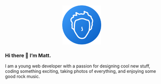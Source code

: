 <p align="center">
  <a href="https://matthiasoberholzer.com">
    <img alt="Matthias Oberholzer" src="./Logo.png" width="128"/>
  </a>
</p>

### Hi there 👋 I’m Matt.

I am a young web developer with a passion for designing cool new stuff, coding something exciting, taking photos of everything, and enjoying some good rock music.
